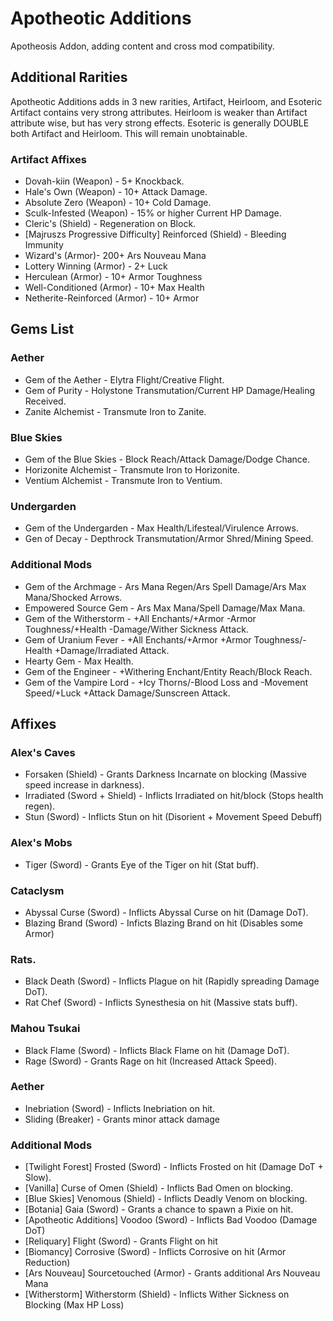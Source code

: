 # Apotheotic Additions
Apotheosis Addon, adding content and cross mod compatibility.

## Additional Rarities
Apotheotic Additions adds in 3 new rarities, Artifact, Heirloom, and Esoteric
Artifact contains very strong attributes.
Heirloom is weaker than Artifact attribute wise, but has very strong effects.
Esoteric is generally DOUBLE both Artifact and Heirloom. This will remain unobtainable.
### __Artifact Affixes__
- Dovah-kiin (Weapon) - 5+ Knockback.
- Hale's Own (Weapon) - 10+ Attack Damage.
- Absolute Zero (Weapon) - 10+ Cold Damage.
- Sculk-Infested (Weapon) - 15% or higher Current HP Damage.
- Cleric's (Shield) - Regeneration on Block.
- [Majruszs Progressive Difficulty] Reinforced (Shield) - Bleeding Immunity
- Wizard's (Armor)- 200+ Ars Nouveau Mana
- Lottery Winning (Armor) - 2+ Luck
- Herculean (Armor) - 10+ Armor Toughness
- Well-Conditioned (Armor) - 10+ Max Health
- Netherite-Reinforced (Armor) - 10+ Armor
## Gems List
### __Aether__
- Gem of the Aether - Elytra Flight/Creative Flight.
- Gem of Purity - Holystone Transmutation/Current HP Damage/Healing Received.
- Zanite Alchemist - Transmute Iron to Zanite.

### __Blue Skies__
- Gem of the Blue Skies - Block Reach/Attack Damage/Dodge Chance.
- Horizonite Alchemist - Transmute Iron to Horizonite.
- Ventium Alchemist - Transmute Iron to Ventium.

### __Undergarden__
- Gem of the Undergarden - Max Health/Lifesteal/Virulence Arrows.
- Gen of Decay - Depthrock Transmutation/Armor Shred/Mining Speed.

### __Additional Mods__
- Gem of the Archmage - Ars Mana Regen/Ars Spell Damage/Ars Max Mana/Shocked Arrows.
- Empowered Source Gem - Ars Max Mana/Spell Damage/Max Mana.
- Gem of the Witherstorm - +All Enchants/+Armor  -Armor Toughness/+Health -Damage/Wither Sickness Attack.
- Gem of Uranium Fever - +All Enchants/+Armor  +Armor Toughness/-Health +Damage/Irradiated Attack.
- Hearty Gem - Max Health.
- Gem of the Engineer - +Withering Enchant/Entity Reach/Block Reach.
- Gem of the Vampire Lord - +Icy Thorns/-Blood Loss and -Movement Speed/+Luck +Attack Damage/Sunscreen Attack.
## Affixes
### __Alex's Caves__
- Forsaken (Shield) - Grants Darkness Incarnate on blocking (Massive speed increase in darkness).
- Irradiated (Sword + Shield) - Inflicts Irradiated on hit/block (Stops health regen).
- Stun (Sword) - Inflicts Stun on hit (Disorient + Movement Speed Debuff)
### __Alex's Mobs__
- Tiger (Sword) - Grants Eye of the Tiger on hit (Stat buff).
### __Cataclysm__
- Abyssal Curse (Sword) - Inflicts Abyssal Curse on hit (Damage DoT).
- Blazing Brand (Sword) - Inficts Blazing Brand on hit (Disables some Armor)
### __Rats__.
- Black Death (Sword) - Inflicts Plague on hit (Rapidly spreading Damage DoT).
- Rat Chef (Sword) -  Inflicts Synesthesia on hit (Massive stats buff).
### __Mahou Tsukai__
- Black Flame (Sword) - Inflicts Black Flame on hit (Damage DoT).
- Rage (Sword) - Grants Rage on hit (Increased Attack Speed).
### __Aether__
- Inebriation (Sword) - Inflicts Inebriation on hit.
- Sliding (Breaker) - Grants minor attack damage
### __Additional Mods__
- [Twilight Forest] Frosted (Sword) - Inflicts Frosted on hit (Damage DoT + Slow).
- [Vanilla] Curse of Omen (Shield) - Inflicts Bad Omen on blocking.
- [Blue Skies] Venomous (Shield) - Inflicts Deadly Venom on blocking.
- [Botania] Gaia (Sword) - Grants a chance to spawn a Pixie on hit.
- [Apotheotic Additions] Voodoo (Sword) - Inflicts Bad Voodoo (Damage DoT)
- [Reliquary] Flight (Sword) - Grants Flight on hit
- [Biomancy] Corrosive (Sword) - Inflicts Corrosive on hit (Armor Reduction)
- [Ars Nouveau] Sourcetouched (Armor) - Grants additional Ars Nouveau Mana
- [Witherstorm] Witherstorm (Shield) - Inflicts Wither Sickness on Blocking (Max HP Loss)
